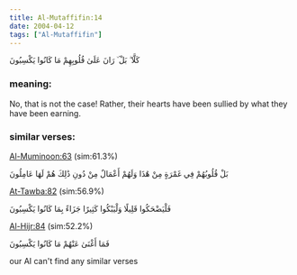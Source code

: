 ```yaml
---
title: Al-Mutaffifin:14
date: 2004-04-12
tags: ["Al-Mutaffifin"]
---
```

كَلَّا ۖ بَلْ ۜ رَانَ عَلَىٰ قُلُوبِهِمْ مَا كَانُوا يَكْسِبُونَ
### meaning: 
No, that is not the case! Rather, their hearts have been sullied by what they have been earning.
### similar verses: 

[Al-Muminoon:63](/23/63) (sim:61.3%)

بَلْ قُلُوبُهُمْ فِي غَمْرَةٍ مِنْ هَٰذَا وَلَهُمْ أَعْمَالٌ مِنْ دُونِ ذَٰلِكَ هُمْ لَهَا عَامِلُونَ

[At-Tawba:82](/9/82) (sim:56.9%)

فَلْيَضْحَكُوا قَلِيلًا وَلْيَبْكُوا كَثِيرًا جَزَاءً بِمَا كَانُوا يَكْسِبُونَ

[Al-Hijr:84](/15/84) (sim:52.2%)

فَمَا أَغْنَىٰ عَنْهُمْ مَا كَانُوا يَكْسِبُونَ

our AI can't find any similar verses

